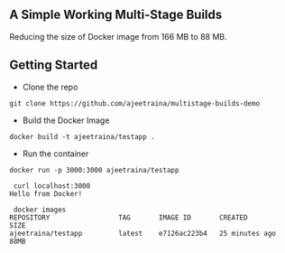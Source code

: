 ##  A Simple Working Multi-Stage Builds


Reducing the size of Docker image from 166 MB to 88 MB.

## Getting Started

- Clone the repo

```
git clone https://github.com/ajeetraina/multistage-builds-demo
```

- Build the Docker Image

```
docker build -t ajeetraina/testapp .
```

- Run the container

```
docker run -p 3000:3000 ajeetraina/testapp
```

```
 curl localhost:3000
Hello from Docker!
```

```
 docker images
REPOSITORY                 TAG       IMAGE ID       CREATED          SIZE
ajeetraina/testapp         latest    e7126ac223b4   25 minutes ago   88MB
```


